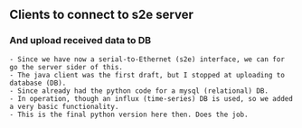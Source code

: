 
## Clients to connect to s2e server
### And upload received data to DB

    - Since we have now a serial-to-Ethernet (s2e) interface, we can for go the server sider of this.
    - The java client was the first draft, but I stopped at uploading to database (DB).
    - Since already had the python code for a mysql (relational) DB.
    - In operation, though an influx (time-series) DB is used, so we added a very basic functionality.
    - This is the final python version here then. Does the job.
